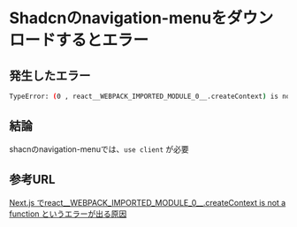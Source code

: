 # Shadcnのnavigation-menuをダウンロードするとエラー

## 発生したエラー

```bash
TypeError: (0 , react__WEBPACK_IMPORTED_MODULE_0__.createContext) is not a function
```

## 結論

shacnのnavigation-menuでは、`use client` が必要

## 参考URL

[Next.js でreact__WEBPACK_IMPORTED_MODULE_0__.createContext is not a function というエラーが出る原因](https://ddryo.dev/context-is-not-a-function-on-nextjs/)